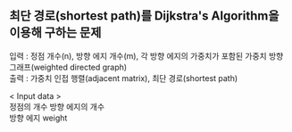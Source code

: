 ## 최단 경로(shortest path)를 Dijkstra's Algorithm을 이용해 구하는 문제

입력 : 정점 개수(n), 방향 에지 개수(m), 각 방향 에지의 가중치가 포함된 가중치 방향 그래프(weighted directed graph)      
출력 : 가중치 인접 행렬(adjacent matrix), 최단 경로(shortest path)

< Input data >        
정점의 개수  방향 에지의 개수        
방향 에지  weight

